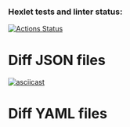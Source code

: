 ### Hexlet tests and linter status:
[![Actions Status](https://github.com/mrBertieWooster/frontend-project-lvl2/workflows/hexlet-check/badge.svg)](https://github.com/mrBertieWooster/frontend-project-lvl2/actions)

Diff JSON files
======================

[![asciicast](https://asciinema.org/a/waHY9y48LOlrBkWyPf1AWP2a2.svg)](https://asciinema.org/a/waHY9y48LOlrBkWyPf1AWP2a2)

Diff YAML files
======================
